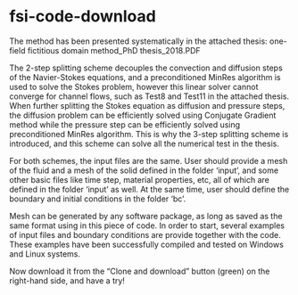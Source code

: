 # fsi-code-download
The method has been presented systematically in the attached thesis: one-field fictitious domain method_PhD thesis_2018.PDF

The 2-step splitting scheme decouples the convection and diffusion steps of the Navier-Stokes equations, and a preconditioned MinRes algorithm is used to solve the Stokes problem, however this linear solver cannot converge for channel flows, such as Test8 and Test11 in the attached thesis. When further splitting the Stokes equation as diffusion and pressure steps, the diffusion problem can be efficiently solved using Conjugate Gradient method while the pressure step can be efficiently solved using preconditioned MinRes algorithm. This is why the 3-step splitting scheme is introduced, and this scheme can solve all the numerical test in the thesis.

For both schemes, the input files are the same. User should provide a mesh of the fluid and a mesh of the solid defined in the folder ‘input’, and some other basic files like time step, material properties, etc, all of which are defined in the folder ‘input’ as well. At the same time, user should define the boundary and initial conditions in the folder ‘bc’.

Mesh can be generated by any software package, as long as saved as the same format using in this piece of code. In order to start, several examples of input files and boundary conditions are provide together with the code. These examples have been successfully compiled and tested on Windows and Linux systems. 

Now download it from the “Clone and download” button (green) on the right-hand side, and have a try!
